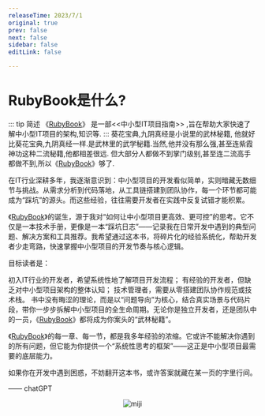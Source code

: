```yaml
---
releaseTime: 2023/7/1
original: true
prev: false
next: false
sidebar: false
editLink: false

---
```


# RubyBook是什么?

::: tip 简述
《[RubyBook](/index)》 是一部<<中小型IT项目指南>> ,旨在帮助大家快速了解中小型IT项目的架构,知识等.
:::
葵花宝典,九阴真经是小说里的武林秘籍,
他就好比葵花宝典,九阴真经一样.是武林里的武学秘籍.当然,他并没有那么强,甚至连紫霞神功这种二流秘籍,他都相差很远.
但大部分人都做不到掌门级别,甚至连二流高手都做不到,所以《[RubyBook](/index)》够了.

在IT行业深耕多年，我逐渐意识到：中小型项目的开发看似简单，实则暗藏无数细节与挑战。从需求分析到代码落地，从工具链搭建到团队协作，每一个环节都可能成为“踩坑”的源头。而这些经验，往往需要开发者在实践中反复试错才能积累。

《[RubyBook](/index)》的诞生，源于我对“如何让中小型项目更高效、更可控”的思考。它不仅是一本技术手册，更像是一本“踩坑日志”——记录我在日常开发中遇到的典型问题、解决方案和工具推荐。我希望通过这本书，将碎片化的经验系统化，帮助开发者少走弯路，快速掌握中小型项目的开发节奏与核心逻辑。

目标读者是：

初入IT行业的开发者，希望系统性地了解项目开发流程；
有经验的开发者，但缺乏对中小型项目架构的整体认知；
技术管理者，需要从零搭建团队协作规范或技术栈。
书中没有晦涩的理论，而是以“问题导向”为核心，结合真实场景与代码片段，带你一步步拆解中小型项目的全生命周期。无论你是独立开发者，还是团队中的一员，《[RubyBook](/index)》都将成为你案头的“武林秘籍”。

《[RubyBook](/index)》的每一章、每一节，都是我多年经验的浓缩。它或许不能解决你遇到的所有问题，但它能为你提供一个“系统性思考的框架”——这正是中小型项目最需要的底层能力。

如果你在开发中遇到困惑，不妨翻开这本书，或许答案就藏在某一页的字里行间。



—— chatGPT




<p align="center">
  <img src="/miji.jpeg" alt="miji"  />
</p>







